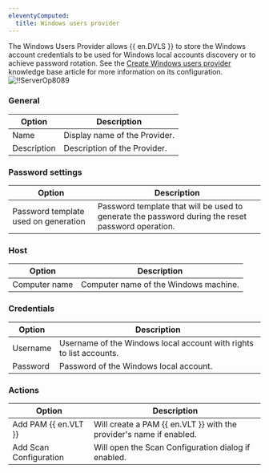 ```yaml
---
eleventyComputed:
  title: Windows users provider
---
```

The Windows Users Provider allows {{ en.DVLS }} to store the Windows account credentials to be used for Windows local accounts discovery or to achieve password rotation. See the [Create Windows users provider](/kb/devolutions-server/how-to-articles/create-windows-users-provider/) knowledge base article for more information on its configuration.
![!!ServerOp8089](https://cdnweb.devolutions.net/docs/docs_en_server_ServerOp8089.png)

### General
| Option      | Description                  |
|-------------|------------------------------|
| Name        | Display name of the Provider.|
| Description | Description of the Provider. |

### Password settings
| Option                              | Description                                                                                        |
|-------------------------------------|----------------------------------------------------------------------------------------------------|
| Password template used on generation| Password template that will be used to generate the password during the reset password operation.  |

### Host
| Option        | Description                             |
|---------------|-----------------------------------------|
| Computer name | Computer name of the Windows machine.   |

### Credentials
| Option   | Description                                                        |
|----------|--------------------------------------------------------------------|
| Username | Username of the Windows local account with rights to list accounts.|
| Password | Password of the Windows local account.                             |

### Actions
| Option                | Description                                                         |
|-----------------------|---------------------------------------------------------------------|
| Add PAM {{ en.VLT }}  | Will create a PAM {{ en.VLT }} with the provider's name if enabled. |
| Add Scan Configuration| Will open the Scan Configuration dialog if enabled.                 |
